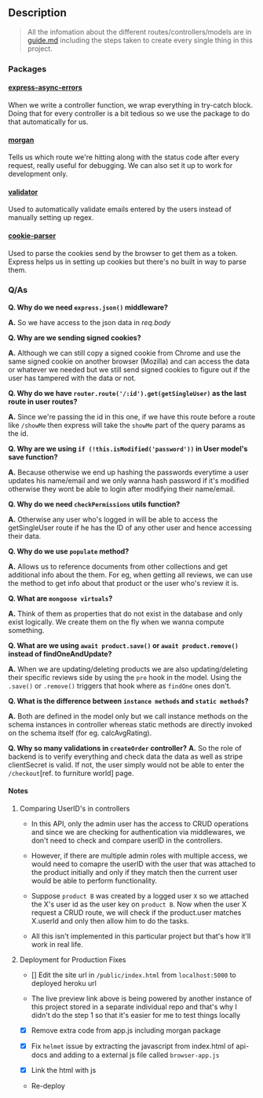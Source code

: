 ## Description

> All the infomation about the different routes/controllers/models are in [guide.md]('/guide.md') including the steps taken to create every single thing in this project.

### Packages

#### [express-async-errors](https://github.com/davidbanham/express-async-errors#readme)

When we write a controller function, we wrap everything in try-catch block. Doing that for every controller is a bit tedious so we use the package to do that automatically for us.

#### [morgan](https://github.com/expressjs/morgan#readme)

Tells us which route we're hitting along with the status code after every request, really useful for debugging. We can also set it up to work for development only.

#### [validator](https://github.com/validatorjs/validator.js)

Used to automatically validate emails entered by the users instead of manually setting up regex.

#### [cookie-parser](https://github.com/expressjs/cookie-parser#readme)

Used to parse the cookies send by the browser to get them as a token. Express helps us in setting up cookies but there's no built in way to parse them.

### Q/As

**Q. Why do we need `express.json()` middleware?**

**A.** So we have access to the json data in _req.body_

**Q. Why are we sending signed cookies?**

**A.** Although we can still copy a signed cookie from Chrome and use the same signed cookie on another browser (Mozilla) and can access the data or whatever we needed but we still send signed cookies to figure out if the user has tampered with the data or not.

**Q. Why do we have `router.route('/:id').get(getSingleUser)` as the last route in user routes?**

**A.** Since we're passing the id in this one, if we have this route before a route like `/showMe` then express will take the `showMe` part of the query params as the id.

**Q. Why are we using `if (!this.isModified('password'))` in User model's save function?**

**A.** Because otherwise we end up hashing the passwords everytime a user updates his name/email and we only wanna hash password if it's modified otherwise they wont be able to login after modifying their name/email.

**Q. Why do we need `checkPermissions` utils function?**

**A.** Otherwise any user who's logged in will be able to access the getSingleUser route if he has the ID of any other user and hence accessing their data.

**Q. Why do we use `populate` method?**

**A.** Allows us to reference documents from other collections and get additional info about the them. For eg, when getting all reviews, we can use the method to get info about that product or the user who's review it is.

**Q. What are `mongoose virtuals`?**

**A.** Think of them as properties that do not exist in the database and only exist logically. We create them on the fly when we wanna compute something.

**Q. What are we using `await product.save()` or `await product.remove()` instead of findOneAndUpdate?**

**A.** When we are updating/deleting products we are also updating/deleting their specific reviews side by using the `pre` hook in the model. Using the `.save()` or `.remove()` triggers that hook where as `findOne` ones don't.

**Q. What is the difference between `instance methods` and `static methods`?**

**A.** Both are defined in the model only but we call instance methods on the schema instances in controller whereas static methods are directly invoked on the schema itself (for eg. calcAvgRating).

**Q. Why so many validations in `createOrder` controller?**
**A.** So the role of backend is to verify everything and check data the data as well as stripe clientSecret is valid. If not, the user simply would not be able to enter the `/checkout`[ref. to furniture world] page.

#### Notes

1. Comparing UserID's in controllers

   - In this API, only the admin user has the access to CRUD operations and since we are checking for authentication via middlewares, we don't need to check and compare userID in the controllers.

   - However, if there are multiple admin roles with multiple access, we would need to comapre the userID with the user that was attached to the product initially and only if they match then the current user would be able to perform functionality.

   - Suppose `product B` was created by a logged user `X` so we attached the X's user id as the user key on `product B`. Now when the user X request a CRUD route, we will check if the product.user matches X.userId and only then allow him to do the tasks.

   - All this isn't implemented in this particular project but that's how it'll work in real life.

2. Deployment for Production Fixes

   - [] Edit the site url in `/public/index.html` from `localhost:5000` to deployed heroku url

   - The live preview link above is being powered by another instance of this project stored in a separate individual repo and that's why I didn't do the step 1 so that it's easier for me to test things locally

   - [x] Remove extra code from app.js including morgan package

   - [x] Fix `helmet` issue by extracting the javascript from index.html of api-docs and adding to a external js file called `browser-app.js`

   - [x] Link the html with js

   - Re-deploy
